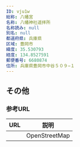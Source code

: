 ```yaml
---
ID: vju1w
総称: 八幡宮
名称: 八幡神社遥拝所
名称読み: null
別名: null
都道府県: 兵庫県
区域: 豊岡市
緯度: 35.530793
経度: 134.8527591
郵便番号: 6680874
住所: 兵庫県豊岡市中谷５０９−１
---
```


## その他

### 参考URL

| URL | 説明          |
| --- | ------------- |
|     | OpenStreetMap |
